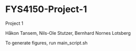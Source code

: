 # FYS4150-Project-1
Project 1

Håkon Tansem, Nils-Ole Stutzer, Bernhard Nornes Lotsberg

To generate figures, run main_script.sh
